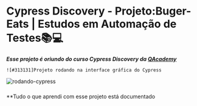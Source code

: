 # Cypress Discovery - Projeto:Buger-Eats | Estudos em Automação de Testes📚💻

***Esse projeto é oriundo do curso Cypress Discovery da [QAcademy](https://br.qacademy.io/cypress-discovery)***

`![#313131]Projeto rodando na interface gráfica do Cypress`

![rodando-cypress](assets/2022-10-09_22-11-53.gif)

###

**Tudo o que aprendi com esse projeto está documentado 
